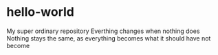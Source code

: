 # hello-world
My super ordinary repository
Everthing changes when nothing does
Nothing stays the same, as everything becomes what it should have not become
